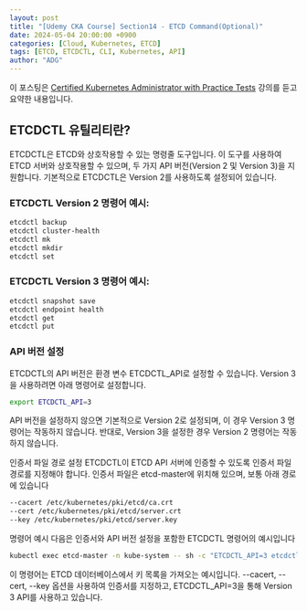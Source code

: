 ```yaml
---
layout: post
title: "[Udemy CKA Course] Section14 - ETCD Command(Optional)"
date: 2024-05-04 20:00:00 +0900
categories: [Cloud, Kubernetes, ETCD]
tags: [ETCD, ETCDCTL, CLI, Kubernetes, API]
author: "ADG"
---
```

이 포스팅은 [Certified Kubernetes Administrator with Practice Tests](https://www.udemy.com/course/certified-kubernetes-administrator-with-practice-tests/) 강의를 듣고 요약한 내용입니다.

## ETCDCTL 유틸리티란?

ETCDCTL은 ETCD와 상호작용할 수 있는 명령줄 도구입니다. 이 도구를 사용하여 ETCD 서버와 상호작용할 수 있으며, 두 가지 API 버전(Version 2 및 Version 3)을 지원합니다. 기본적으로 ETCDCTL은 Version 2를 사용하도록 설정되어 있습니다.

### ETCDCTL Version 2 명령어 예시:

```bash
etcdctl backup
etcdctl cluster-health
etcdctl mk
etcdctl mkdir
etcdctl set
```

### ETCDCTL Version 3 명령어 예시:

```bash
etcdctl snapshot save
etcdctl endpoint health
etcdctl get
etcdctl put
```

### API 버전 설정

ETCDCTL의 API 버전은 환경 변수 ETCDCTL_API로 설정할 수 있습니다. Version 3을 사용하려면 아래 명령어로 설정합니다.

```bash
export ETCDCTL_API=3
```

API 버전을 설정하지 않으면 기본적으로 Version 2로 설정되며, 이 경우 Version 3 명령어는 작동하지 않습니다. 반대로, Version 3을 설정한 경우 Version 2 명령어는 작동하지 않습니다.

인증서 파일 경로 설정
ETCDCTL이 ETCD API 서버에 인증할 수 있도록 인증서 파일 경로를 지정해야 합니다. 인증서 파일은 etcd-master에 위치해 있으며, 보통 아래 경로에 있습니다

```bash
--cacert /etc/kubernetes/pki/etcd/ca.crt     
--cert /etc/kubernetes/pki/etcd/server.crt     
--key /etc/kubernetes/pki/etcd/server.key
```

명령어 예시
다음은 인증서와 API 버전 설정을 포함한 ETCDCTL 명령어의 예시입니다

```bash
kubectl exec etcd-master -n kube-system -- sh -c "ETCDCTL_API=3 etcdctl get / --prefix --keys-only --limit=10 --cacert /etc/kubernetes/pki/etcd/ca.crt --cert /etc/kubernetes/pki/etcd/server.crt --key /etc/kubernetes/pki/etcd/server.key"
```
이 명령어는 ETCD 데이터베이스에서 키 목록을 가져오는 예시입니다. --cacert, --cert, --key 옵션을 사용하여 인증서를 지정하고, ETCDCTL_API=3을 통해 Version 3 API를 사용하고 있습니다.